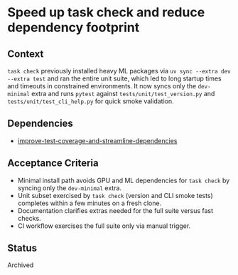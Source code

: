 # Speed up task check and reduce dependency footprint

## Context
`task check` previously installed heavy ML packages via `uv sync --extra dev --extra test`
and ran the entire unit suite, which led to long startup times and timeouts in
constrained environments. It now syncs only the `dev-minimal` extra and runs
`pytest` against `tests/unit/test_version.py` and `tests/unit/test_cli_help.py`
for quick smoke validation.

## Dependencies
- [improve-test-coverage-and-streamline-dependencies](
  archive/improve-test-coverage-and-streamline-dependencies.md)

## Acceptance Criteria
- Minimal install path avoids GPU and ML dependencies for `task check` by
  syncing only the `dev-minimal` extra.
- Unit subset exercised by `task check` (version and CLI smoke tests) completes
  within a few minutes on a fresh clone.
- Documentation clarifies extras needed for the full suite versus fast checks.
- CI workflow exercises the full suite only via manual trigger.

## Status
Archived
